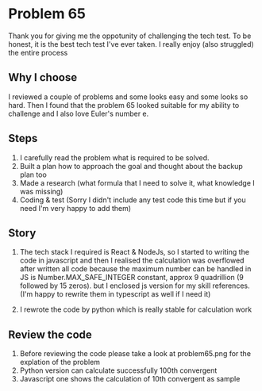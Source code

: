 # Problem 65
Thank you for giving me the oppotunity of challenging the tech test. 
To be honest, it is the best tech test I've ever taken. I really enjoy (also struggled) the entire process

## Why I choose
I reviewed a couple of problems and some looks easy and some looks so hard.
Then I found that the problem 65 looked suitable for my ability to challenge and I also love Euler's number e.

## Steps
1. I carefully read the problem what is required to be solved.
2. Built a plan how to approach the goal and thought about the backup plan too
3. Made a research (what formula that I need to solve it, what knowledge I was missing)
4. Coding & test (Sorry I didn't include any test code this time but if you need I'm very happy to add them)

## Story
1. The tech stack I required is React & NodeJs, so I started to writing the code in javascript
 and then I realised the calculation was overflowed after written all code
 because the maximum number can be handled in JS is Number.MAX_SAFE_INTEGER constant, approx 9 quadrillion (9 followed by 15 zeros).
 but I enclosed js version for my skill references. (I'm happy to rewrite them in typescript as well if I need it)

2. I rewrote the code by python which is really stable for calculation work

## Review the code
1. Before reviewing the code please take a look at problem65.png for the explation of the problem 
2. Python version can calculate successfully 100th convergent
3. Javascript one shows the calculation of 10th convergent as sample
